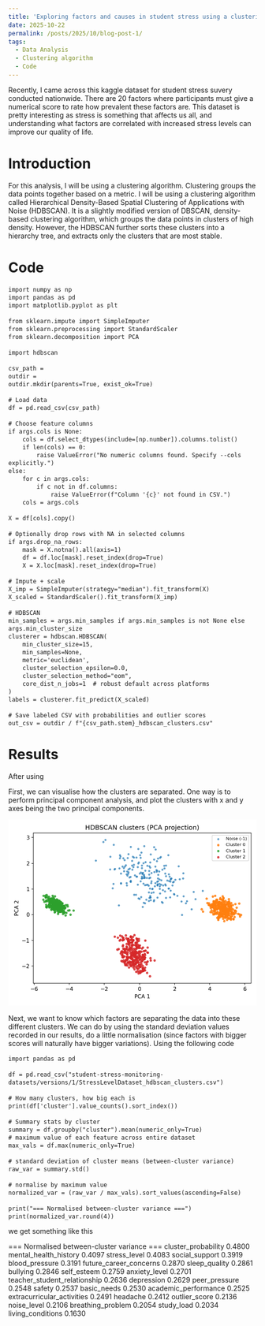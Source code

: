 ```yaml
---
title: 'Exploring factors and causes in student stress using a clustering algorithm'
date: 2025-10-22
permalink: /posts/2025/10/blog-post-1/
tags:
  - Data Analysis
  - Clustering algorithm
  - Code
---
```


Recently, I came across this kaggle dataset for student stress suvery conducted nationwide. There are 20 factors where participants must give a numerical score to rate how prevalent these factors are. This dataset is pretty interesting as stress is something that affects us all, and understanding what factors are correlated with increased stress levels can improve our quality of life.

# Introduction

For this analysis, I will be using a clustering algorithm. Clustering groups the data points together based on a metric. I will be using a clustering algorithm called Hierarchical Density-Based Spatial Clustering of Applications with Noise (HDBSCAN). It is a slightly modified version of DBSCAN, density-based clustering algorithm, which groups the data points in clusters of high density. However, the HDBSCAN further sorts these clusters into a hierarchy tree, and extracts only the clusters that are most stable.


# Code

```
import numpy as np
import pandas as pd
import matplotlib.pyplot as plt

from sklearn.impute import SimpleImputer
from sklearn.preprocessing import StandardScaler
from sklearn.decomposition import PCA

import hdbscan

csv_path = 
outdir = 
outdir.mkdir(parents=True, exist_ok=True)

# Load data
df = pd.read_csv(csv_path)

# Choose feature columns
if args.cols is None:
    cols = df.select_dtypes(include=[np.number]).columns.tolist()
    if len(cols) == 0:
        raise ValueError("No numeric columns found. Specify --cols explicitly.")
else:
    for c in args.cols:
        if c not in df.columns:
            raise ValueError(f"Column '{c}' not found in CSV.")
    cols = args.cols

X = df[cols].copy()

# Optionally drop rows with NA in selected columns
if args.drop_na_rows:
    mask = X.notna().all(axis=1)
    df = df.loc[mask].reset_index(drop=True)
    X = X.loc[mask].reset_index(drop=True)

# Impute + scale
X_imp = SimpleImputer(strategy="median").fit_transform(X)
X_scaled = StandardScaler().fit_transform(X_imp)

# HDBSCAN
min_samples = args.min_samples if args.min_samples is not None else args.min_cluster_size
clusterer = hdbscan.HDBSCAN(
    min_cluster_size=15,
    min_samples=None,
    metric='euclidean',
    cluster_selection_epsilon=0.0,
    cluster_selection_method="eom",
    core_dist_n_jobs=1  # robust default across platforms
)
labels = clusterer.fit_predict(X_scaled)

# Save labeled CSV with probabilities and outlier scores
out_csv = outdir / f"{csv_path.stem}_hdbscan_clusters.csv"
```

# Results

After using 

First, we can visualise how the clusters are separated. One way is to perform principal component analysis, and plot the clusters with x and y axes being the two principal components.

![Visualisation of clusters using principal component analysis](StressLevelDataset_hdbscan_pca.png)

Next, we want to know which factors are separating the data into these different clusters. We can do by using the standard deviation values recorded in our results, do a little normalisation (since factors with bigger scores will naturally have bigger variations). Using the following code

```
import pandas as pd

df = pd.read_csv("student-stress-monitoring-datasets/versions/1/StressLevelDataset_hdbscan_clusters.csv")

# How many clusters, how big each is
print(df['cluster'].value_counts().sort_index())

# Summary stats by cluster
summary = df.groupby("cluster").mean(numeric_only=True)
# maximum value of each feature across entire dataset
max_vals = df.max(numeric_only=True)

# standard deviation of cluster means (between-cluster variance)
raw_var = summary.std()

# normalise by maximum value
normalized_var = (raw_var / max_vals).sort_values(ascending=False)

print("=== Normalised between-cluster variance ===")
print(normalized_var.round(4))
```

we get something like this

=== Normalised between-cluster variance ===
cluster_probability             0.4800
mental_health_history           0.4097
stress_level                    0.4083
social_support                  0.3919
blood_pressure                  0.3191
future_career_concerns          0.2870
sleep_quality                   0.2861
bullying                        0.2846
self_esteem                     0.2759
anxiety_level                   0.2701
teacher_student_relationship    0.2636
depression                      0.2629
peer_pressure                   0.2548
safety                          0.2537
basic_needs                     0.2530
academic_performance            0.2525
extracurricular_activities      0.2491
headache                        0.2412
outlier_score                   0.2136
noise_level                     0.2106
breathing_problem               0.2054
study_load                      0.2034
living_conditions               0.1630